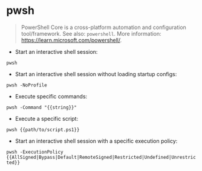 # pwsh

> PowerShell Core is a cross-platform automation and configuration tool/framework.
> See also: `powershell`.
> More information: <https://learn.microsoft.com/powershell/>.

- Start an interactive shell session:

`pwsh`

- Start an interactive shell session without loading startup configs:

`pwsh -NoProfile`

- Execute specific commands:

`pwsh -Command "{{string}}"`

- Execute a specific script:

`pwsh {{path/to/script.ps1}}`

- Start an interactive shell session with a specific execution policy:

`pwsh -ExecutionPolicy {{AllSigned|Bypass|Default|RemoteSigned|Restricted|Undefined|Unrestricted}}`
